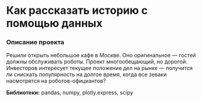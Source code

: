 # Как рассказать историю с помощью данных

### Описание проекта
Решили открыть небольшое кафе в Москве. Оно оригинальное — гостей должны обслуживать роботы. Проект многообещающий, но дорогой. Инвесторов интересует текущее положение дел на рынке — получится ли снискать популярность на долгое время, когда все зеваки насмотрятся на роботов-официантов?

**Библиотеки:** pandas, numpy, plotly.express, scipy

